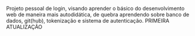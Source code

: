 Projeto pessoal de login, visando aprender o básico do desenvolvimento web de maneira mais autodidática, de quebra aprendendo sobre banco de dados, git(hub), tokenização e sistema de autenticação. 
PRIMEIRA ATUALIZAÇÃO
